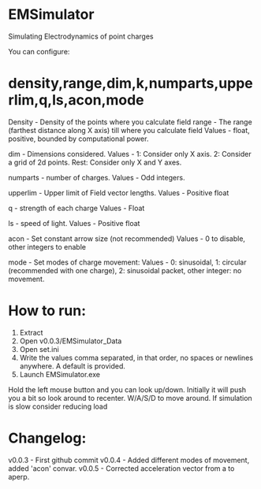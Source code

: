 # EMSimulator
 Simulating Electrodynamics of point charges

You can configure:

# density,range,dim,k,numparts,upperlim,q,ls,acon,mode
  
Density - Density of the points where you calculate field
range - The range (farthest distance along X axis) till where you calculate field
Values - float, positive, bounded by computational power.

dim - Dimensions considered.
Values - 1: Consider only X axis. 2: Consider a grid of 2d points. 
Rest: Consider only X and Y axes.

numparts - number of charges. Values - Odd integers.

upperlim - Upper limit of Field vector lengths.
Values - Positive float

q - strength of each charge
Values - Float

ls - speed of light.
Values - Positive float

acon - Set constant arrow size (not recommended)
Values - 0 to disable, other integers to enable

mode - Set modes of charge movement:
Values - 0: sinusoidal, 1: circular (recommended with one charge), 2: sinusoidal packet, other integer: no movement.


# How to run:
1) Extract
2) Open v0.0.3/EMSimulator_Data
3) Open set.ini
4) Write the values comma separated, in that order, no spaces or newlines anywhere. A default is provided.
5) Launch EMSimulator.exe

Hold the left mouse button and you can look up/down. Initially it will push you a bit so look around to recenter.
W/A/S/D to move around.
If simulation is slow consider reducing load

# Changelog:
v0.0.3 - First github commit
v0.0.4 - Added different modes of movement, added 'acon' convar.
v0.0.5 - Corrected acceleration vector from a to aperp. 